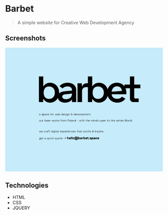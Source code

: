 # Barbet

> A simple website for Creative Web Development Agency

## Screenshots
![Example screenshot](./img/screenshot.png)

## Technologies
* HTML
* CSS
* JQUERY
